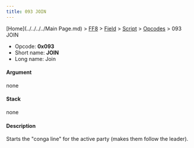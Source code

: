 ```yaml
---
title: 093 JOIN
---
```


[Home](../../../../Main Page.md) > [FF8](../../../../FF8.md) > [Field](../../../Field.md) > [Script](../../Script.md) > [Opcodes](../Opcodes.md) > 093 JOIN

-   Opcode: **0x093**
-   Short name: **JOIN**
-   Long name: Join

#### Argument

none

#### Stack

none

#### Description

Starts the "conga line" for the active party (makes them follow the leader).
